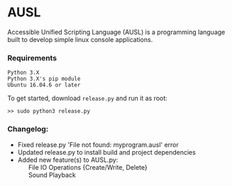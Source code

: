 # AUSL
Accessible Unified Scripting Language (AUSL) is a programming language built to develop simple linux console applications.

### Requirements
```
Python 3.X
Python 3.X's pip module
Ubuntu 16.04.6 or later
```

To get started, download 
```release.py```
and run it as root:

```>> sudo python3 release.py```



### Changelog:
- Fixed release.py 'File not found: myprogram.ausl' error
- Updated release.py to install build and project dependencies
- Added new feature(s) to AUSL.py:<br>
&nbsp;&nbsp;&nbsp;&nbsp;&nbsp;&nbsp;File IO Operations {Create/Write, Delete}<br>
&nbsp;&nbsp;&nbsp;&nbsp;&nbsp;&nbsp;Sound Playback

